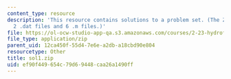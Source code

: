 ```yaml
---
content_type: resource
description: 'This resource contains solutions to a problem set. (The ZIP file contains:
  2 .dat files and 6 .m files.)'
file: https://ol-ocw-studio-app-qa.s3.amazonaws.com/courses/2-23-hydrofoils-and-propellers-spring-2007/ef90f449654c79d69448caa26a1490ff_sol1.zip
file_type: application/zip
parent_uid: 12ca450f-55d4-7e6e-a2db-a18cbd90e804
resourcetype: Other
title: sol1.zip
uid: ef90f449-654c-79d6-9448-caa26a1490ff
---
```

